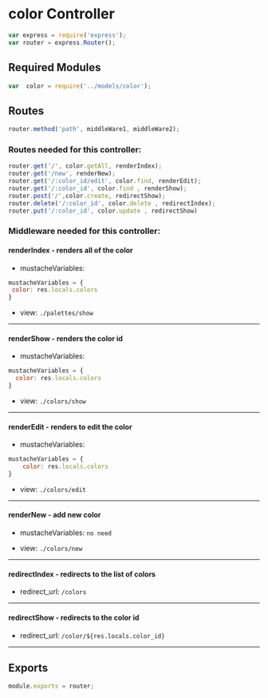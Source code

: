 # color Controller
```js 
var express = require('express');
var router = express.Router();
```
## Required Modules
```js 
var  color = require('../models/color');
``` 

## Routes 

```js 
router.method('path', middleWare1, middleWare2);
```
### Routes needed for this controller:
```js 
router.get('/', color.getAll, renderIndex);
router.get('/new', renderNew);
router.get('/:color_id/edit', color.find, renderEdit);
router.get('/:color_id', color.find , renderShow);
router.post('/',color.create, redirectShow);
router.delete('/:color_id', color.delete , redirectIndex);
router.put('/:color_id', color.update , redirectShow)
```




### Middleware needed for this controller:

#### renderIndex - renders all of the color

- mustacheVariables: 
```js
mustacheVariables = {
 color: res.locals.colors
}
```
- view: `./palettes/show`

---

#### renderShow - renders the color id

- mustacheVariables: 
```js
mustacheVariables = {
  color: res.locals.colors
}
```
- view: `./colors/show`
---

#### renderEdit - renders to edit the color

- mustacheVariables: 
```js
mustacheVariables = {
    color: res.locals.colors
}
```
- view: `./colors/edit`

---

#### renderNew - add new color

- mustacheVariables: `no need`

- view: `./colors/new`


---
#### redirectIndex - redirects to the list of colors

- redirect_url: `/colors`
---

#### redirectShow - redirects to the color id

- redirect_url: `/color/${res.locals.color_id}`

---

## Exports
```js 
module.exports = router;
```